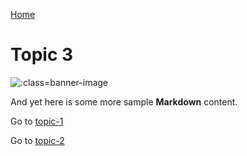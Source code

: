 [Home](home.md)

# Topic 3

![](https://raw.githubusercontent.com/paulhibbitts/my-hack-md/main/images/christopher-burns-Kj2SaNHG-hg-unsplash.jpg ':class=banner-image')

And yet here is some more sample **Markdown** content.  

Go to [topic-1](/topic-1.md)

Go to [topic-2](/my-folder/topic-2.md)
